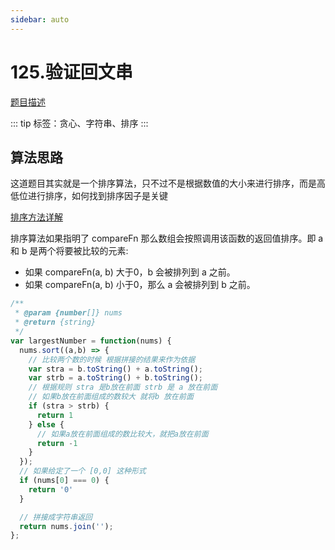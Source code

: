 ```yaml
---
sidebar: auto
---
```


# 125.验证回文串

[题目描述](https://leetcode.cn/problems/largest-number/)

::: tip
标签：贪心、字符串、排序
:::

## 算法思路

这道题目其实就是一个排序算法，只不过不是根据数值的大小来进行排序，而是高低位进行排序，如何找到排序因子是关键

[排序方法详解](https://developer.mozilla.org/zh-CN/docs/Web/JavaScript/Reference/Global_Objects/Array/sort)

排序算法如果指明了 compareFn 那么数组会按照调用该函数的返回值排序。即 a 和 b 是两个将要被比较的元素:

- 如果 compareFn(a, b) 大于0，b 会被排列到 a 之前。
- 如果 compareFn(a, b) 小于0，那么 a 会被排列到 b 之前。

```js
/**
 * @param {number[]} nums
 * @return {string}
 */
var largestNumber = function(nums) {
  nums.sort((a,b) => {
    // 比较两个数的时候 根据拼接的结果来作为依据
    var stra = b.toString() + a.toString(); 
    var strb = a.toString() + b.toString();
    // 根据规则 stra 是b放在前面 strb 是 a 放在前面
    // 如果b放在前面组成的数较大 就将b 放在前面
    if (stra > strb) {
      return 1
    } else {
      // 如果a放在前面组成的数比较大，就把a放在前面
      return -1
    }
  });
  // 如果给定了一个 [0,0] 这种形式
  if (nums[0] === 0) {
    return '0'
  }

  // 拼接成字符串返回
  return nums.join('');
};
```









